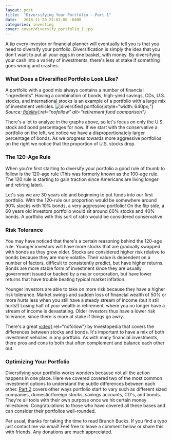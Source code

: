 ```yaml
---
layout: post
title:  "Diversifying Your Portfolio - Part 1"
date:   2016-11-20 21:02:00 -0400
categories: investing
cover: cover/diversify_portfolio_1.jpg
---
```

A tip every investor or financial planner will eventually tell you is that you need to diversify your portfolio. Diversification is simply the idea that you don't want to put all your eggs in one basket, with money. By diversifying your cash into a variety of investments, there's less at stake if something goes wrong and crashes.

### What Does a Diversified Portfolio Look Like?
A portfolio with a good mix always contains a number of financial “ingredients”. Having a combination of bonds, high-yield savings, CDs, U.S. stocks, and international stocks is an example of a portfolio with a large mix of investment vehicles.
![diversified portfolio](/assets/blog/portfolio_balances.png){:style="width: 640px;"}
*Source: [fidelity](https://www.fidelity.com/viewpoints/guide-to-diversification){:rel="nofollow" alt="retirement fund comparison"}*

There's a lot to analyze in the graphs above, so let's focus on only the U.S. stock and bond percentages for now. If we start with the conservative a portfolio on the left, we notice we have a disproportionately larger percentage of bonds. As we progress towards more aggressive portfolios on the right we notice that the proportion of U.S. stocks drop.

### The 120-Age Rule
When you're first starting to diversify your portfolio a good rule of thumb to follow is the 120-age rule (This was formerly known as the 100-age rule. The 120 rule is starting to gain traction since Americans are living longer and retiring later).

Let's say we are 30 years old and beginning to put funds into our first portfolio. With the 120-rule our proportion would be somewhere around 90% stocks with 10% bonds, a very aggressive portfolio! On the flip side, a 60 years old investors portfolio would sit around 60% stocks and 40% bonds. A portfolio with this sort of ratio would be considered conservative.

### Risk Tolerance
You may have noticed that there's a certain reasoning behind the 120-age rule. Younger investors will have more stocks that are gradually swapped with bonds as they grow older. Stocks are considered higher risk relative to bonds because they are more volatile. Their value is dependent on a number of factors, difficult to consistently predict, but have higher returns. Bonds are more stable form of investment since they are usually government issued or backed by a major corporation, but have lower returns that have trouble beating typical market inflation.

Younger investors are able to take on more risk because they have a higher risk tolerance. Market swings and sudden loss of financial wealth of 50% or more hurts less when you still have a steady stream of income (but it still hurts!) Losing half of your wealth in retirement, where you no longer have a stream of income is devastating. Older investors thus have a lower risk tolerance, since there is more at stake if things go awry.

There's a great [video](http://www.investopedia.com/video/play/stocks-versus-bonds/){:rel="nofollow"} by Investopedia that covers the differences between stocks and bonds. It's important to have a mix of both investment vehicles in any portfolio. As with many financial investments, there pros and cons to both that often complement and balance each other out.
<!-- Write about why they balance it out, rewatch investpedia video and use content -->

### Optimizing Your Portfolio
Diversifying your portfolio works wonders because not all the action happens in one place. Here we covered covered two of the most common investment options to understand the subtle differences between each other. [Part 2](http://brunchbucks.com/investing/2017/01/08/diversifying-your-portfolio-2.html) covers other ways portfolio start to vary such as different sized companies, domestic/foreign stocks, savings accounts, CD's, and bonds. They're all tools with their own purpose once we hit certain money milestones. Congratulations to those who have covered all these bases and can consider their portfolios well-rounded.

Per usual, thanks for taking the time to read Brunch Bucks. If you find a typo just contact me via email! Feel free to leave a comment below or share this with friends. Any donations are much appreciated.
